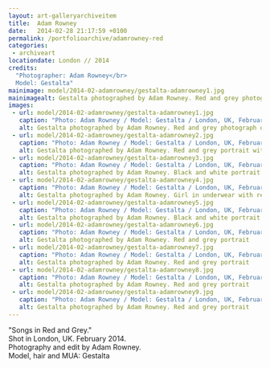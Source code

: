 ```yaml
---
layout: art-galleryarchiveitem
title:  Adam Rowney
date:   2014-02-28 21:17:59 +0100
permalink: /portfolioarchive/adamrowney-red
categories:
 - archiveart
locationdate: London // 2014
credits:
  "Photographer: Adam Rowney</br>
  Model: Gestalta"
mainimage: model/2014-02-adamrowney/gestalta-adamrowney1.jpg
mainimagealt: Gestalta photographed by Adam Rowney. Red and grey photograph of a girl with long hair
images:
 - url: model/2014-02-adamrowney/gestalta-adamrowney1.jpg
   caption: "Photo: Adam Rowney / Model: Gestalta / London, UK, February 2014"
   alt: Gestalta photographed by Adam Rowney. Red and grey photograph of a girl with long hair
 - url: model/2014-02-adamrowney/gestalta-adamrowney2.jpg
   caption: "Photo: Adam Rowney / Model: Gestalta / London, UK, February 2014"
   alt: Gestalta photographed by Adam Rowney. Red and grey portrait with geometric jewelry and makeup
 - url: model/2014-02-adamrowney/gestalta-adamrowney3.jpg
   caption: "Photo: Adam Rowney / Model: Gestalta / London, UK, February 2014"
   alt: Gestalta photographed by Adam Rowney. Black and white portrait with red halo
 - url: model/2014-02-adamrowney/gestalta-adamrowney4.jpg
   caption: "Photo: Adam Rowney / Model: Gestalta / London, UK, February 2014"
   alt: Gestalta photographed by Adam Rowney. Girl in underwear with red halo
 - url: model/2014-02-adamrowney/gestalta-adamrowney5.jpg
   caption: "Photo: Adam Rowney / Model: Gestalta / London, UK, February 2014"
   alt: Gestalta photographed by Adam Rowney. Black and white portrait with red halo and religious jewelry
 - url: model/2014-02-adamrowney/gestalta-adamrowney6.jpg
   caption: "Photo: Adam Rowney / Model: Gestalta / London, UK, February 2014"
   alt: Gestalta photographed by Adam Rowney. Red and grey portrait
 - url: model/2014-02-adamrowney/gestalta-adamrowney7.jpg
   caption: "Photo: Adam Rowney / Model: Gestalta / London, UK, February 2014"
   alt: Gestalta photographed by Adam Rowney. Red and grey portrait
 - url: model/2014-02-adamrowney/gestalta-adamrowney8.jpg
   caption: "Photo: Adam Rowney / Model: Gestalta / London, UK, February 2014"
   alt: Gestalta photographed by Adam Rowney. Red and grey portrait
 - url: model/2014-02-adamrowney/gestalta-adamrowney9.jpg
   caption: "Photo: Adam Rowney / Model: Gestalta / London, UK, February 2014"
   alt: Gestalta photographed by Adam Rowney. Red and grey portrait
---
```


"Songs in Red and Grey."<br>
Shot in London, UK. February 2014.<br>
Photography and edit by Adam Rowney.<br>
Model, hair and MUA: Gestalta
